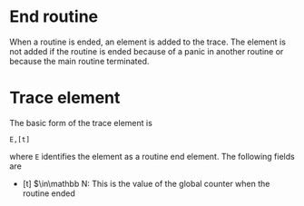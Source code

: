 # End routine

When a routine is ended, an element is added to the trace.
The element is not added if the routine is ended because of a panic in another routine or because the main routine terminated.
# Trace element

The basic form of the trace element is

```
E,[t]
```

where `E` identifies the element as a routine end element. The following
fields are

- [t] $\in\mathbb N: This is the value of the global counter when the routine ended
